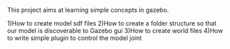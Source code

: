 This project aims at learning simple concepts in gazebo.

1)How to create model sdf files
2)How to create a folder structure so that our model is discoverable to Gazebo gui
3)How to create world files
4)How to write simple plugin to control the model joint
